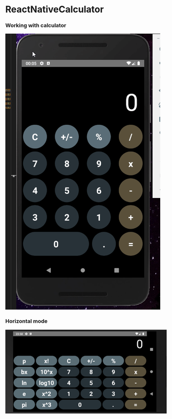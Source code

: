 # ReactNativeCalculator

### Working with calculator

![phone](resources/readme/calc.gif)

### Horizontal mode

![phone](resources/readme/calc-horizontal.png)
